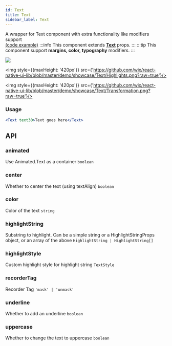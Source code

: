 ```yaml
---
id: Text
title: Text
sidebar_label: Text
---
```


A wrapper for Text component with extra functionality like modifiers support  
[(code example)](https://github.com/wix/react-native-ui-lib/blob/master/demo/src/screens/componentScreens/TextScreen.tsx)
:::info
This component extends **[Text](https://reactnative.dev/docs/text)** props.
:::
:::tip
This component support **margins, color, typography** modifiers.
:::
<div style={{display: 'flex', flexDirection: 'row', overflowX: 'auto', maxHeight: '500px', alignItems: 'center'}}><img style={{maxHeight: '420px'}} src={'https://github.com/wix/react-native-ui-lib/blob/master/demo/showcase/Text/Modifiers.png?raw=true'}/>

<img style={{maxHeight: '420px'}} src={'https://github.com/wix/react-native-ui-lib/blob/master/demo/showcase/Text/Highlights.png?raw=true'}/>

<img style={{maxHeight: '420px'}} src={'https://github.com/wix/react-native-ui-lib/blob/master/demo/showcase/Text/Transformation.png?raw=true'}/>

</div>

### Usage
``` jsx live
<Text text30>Text goes here</Text>
```
## API
### animated
Use Animated.Text as a container
`boolean ` 

### center
Whether to center the text (using textAlign)
`boolean ` 

### color
Color of the text
`string ` 

### highlightString
Substring to highlight. Can be a simple string or a HighlightStringProps object, or an array of the above
`HighlightString | HighlightString[] ` 

### highlightStyle
Custom highlight style for highlight string
`TextStyle ` 

### recorderTag
Recorder Tag
`'mask' | 'unmask' ` 

### underline
Whether to add an underline
`boolean ` 

### uppercase
Whether to change the text to uppercase
`boolean ` 


